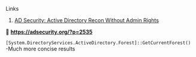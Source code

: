 Links

1. [AD Security: Active Directory Recon Without Admin Rights](https://adsecurity.org/?p=2535)





:book: **https://adsecurity.org/?p=2535**

`[System.DirectoryServices.ActiveDirectory.Forest]::GetCurrentForest()`
  -Much more concise results 

```


```

